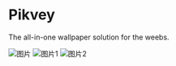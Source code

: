 # Pikvey
The all-in-one wallpaper solution for the weebs.

![图片](https://user-images.githubusercontent.com/66894537/204963694-08a52d1e-c75f-4449-a837-aad7c38c45d1.png)
![图片1](https://user-images.githubusercontent.com/66894537/204964175-e118adac-a855-41bb-86c0-a2a1fb6c0393.png)
![图片2](https://user-images.githubusercontent.com/66894537/204964398-04c30b2c-1efd-40f0-a8dd-d00733598dec.png)
